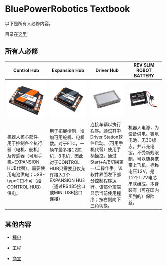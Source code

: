 # BluePowerRobotics Textbook

以下是所有人必修内容。

目录在[这里](#其他内容)

## 所有人必修

| Control Hub | Expansion Hub | Driver Hub | REV SLIM ROBOT BATTERY |
|---|---|---|---|
| ![](/RES/ControlHub.png) | ![](/RES/ExpansionHub.png) | ![](/RES/DriverHub.png) | ![](/RES/Battery.png) |
| 机器人核心部件，用于控制各个执行器（电机、舵机）及传感器（可用手机+EXPANSION HUB代替）。需要使用电池供电；USB-typeC口不可（给CONTROL HUB）供电。 | 用于拓展控制，增加可用舵机、电机数。对于FTC，一辆车最多接12舵机、8电机，因此对于CONTROL HUB只需要且仅允许接入1个EXPANSION HUB（通过RS485接口或MINI USB接口连接） | 连接车辆以执行程序。通过其中Driver Station软件启动。（可用手机代替）使用手柄操控。通过Start+A/B切换第一/二操作手。该软件界面左下部分控制程序运行。该部分顶端显示当前使用程序；按右侧向下三角切换。 | 机器人电源，为设备供电。镍氢电池，无3C标志，并非充电宝，不受新规限制，可以随身携带上飞机。标称电压12V，是12个1.2V电芯串联组成。本身装有（可在国内买到的）保险丝。 |

## 其他内容

- [程电](/ProgTeam/README.md)

- [工程](/EngiTeam/README.md)

- [商宣](/BusiTeam/.README.md)